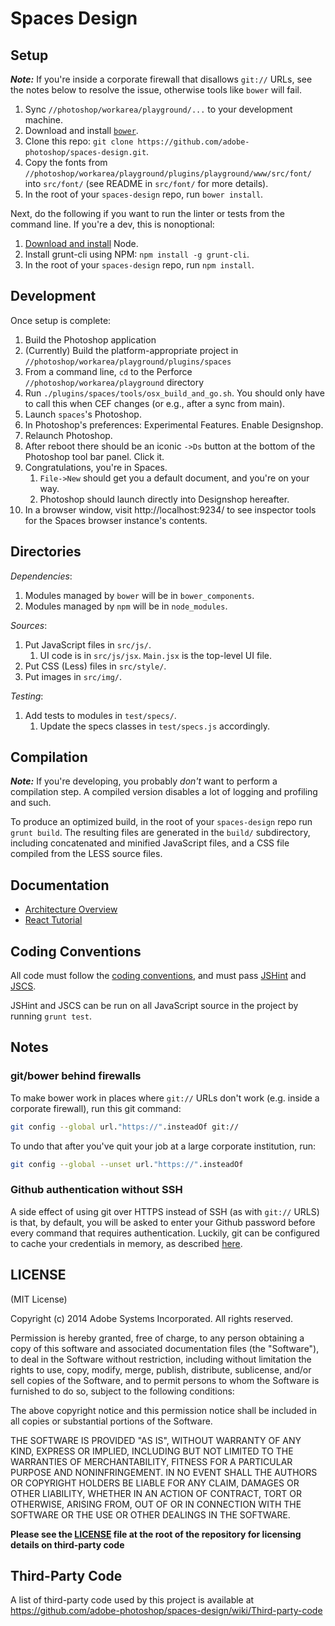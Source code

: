 Spaces Design
=================

Setup
-----

***Note:*** If you're inside a corporate firewall that disallows `git://` URLs, see the notes below to resolve the issue, otherwise tools like `bower` will fail.

1. Sync `//photoshop/workarea/playground/...` to your development machine.
2. Download and install [`bower`](http://bower.io/).
3. Clone this repo: `git clone https://github.com/adobe-photoshop/spaces-design.git`.
4. Copy the fonts from `//photoshop/workarea/playground/plugins/playground/www/src/font/` into `src/font/` (see README in `src/font/` for more details).
5. In the root of your `spaces-design` repo, run `bower install`.

Next, do the following if you want to run the linter or tests from the command line. If you're a dev, this is nonoptional:

1. [Download and install](http://nodejs.org/download/) Node.
2. Install grunt-cli using NPM: `npm install -g grunt-cli`.
3. In the root of your `spaces-design` repo, run `npm install`.

Development
-----------

Once setup is complete:

1. Build the Photoshop application
2. (Currently) Build the platform-appropriate project in `//photoshop/workarea/playground/plugins/spaces`
3. From a command line, `cd` to the Perforce `//photoshop/workarea/playground` directory
4. Run `./plugins/spaces/tools/osx_build_and_go.sh`. You should only have to call this when CEF changes (or e.g., after a sync from main).
5. Launch `spaces`'s Photoshop.
6. In Photoshop's preferences: Experimental Features. Enable Designshop.
7. Relaunch Photoshop.
8. After reboot there should be an iconic `->Ds` button at the bottom of the Photoshop tool bar panel. Click it.
9. Congratulations, you're in Spaces.
    1. `File->New` should get you a default document, and you're on your way.
    2. Photoshop should launch directly into Designshop hereafter.
10. In a browser window, visit http://localhost:9234/ to see inspector tools for the Spaces browser instance's contents.

Directories
-----------

_Dependencies_:

1. Modules managed by `bower` will be in `bower_components`.
2. Modules managed by `npm` will be in `node_modules`. 

_Sources_:

1. Put JavaScript files in `src/js/`.
    1. UI code is in `src/js/jsx`. `Main.jsx` is the top-level UI file.
2. Put CSS (Less) files in `src/style/`.
3. Put images in `src/img/`.

_Testing_:

1. Add tests to modules in `test/specs/`.
    1. Update the specs classes in `test/specs.js` accordingly.

Compilation
-----------

***Note:*** If you're developing, you probably _don't_ want to perform a compilation step. A compiled version disables a lot of logging and profiling and such.

To produce an optimized build, in the root of your `spaces-design` repo run `grunt build`. The resulting files are generated in the `build/` subdirectory, including concatenated and minified JavaScript files, and a CSS file compiled from the LESS source files. 

Documentation
--------------------------

 - [Architecture Overview](https://github.com/adobe-photoshop/spaces-design/wiki/Design-Space-Architecture)
 - [React Tutorial](http://facebook.github.io/react/docs/tutorial.html)

Coding Conventions
------------------

All code must follow the [coding conventions](https://github.com/adobe-photoshop/spaces-design/wiki/Coding-Conventions), and must pass [JSHint](http://www.jshint.com/) and [JSCS](https://github.com/jscs-dev/node-jscs).

JSHint and JSCS can be run on all JavaScript source in the project by running `grunt test`. 

Notes
-----

### git/bower behind firewalls

To make bower work in places where `git://` URLs don't work (e.g. inside a corporate firewall), run this git command:

```bash
git config --global url."https://".insteadOf git://
```

To undo that after you've quit your job at a large corporate institution, run:

```bash
git config --global --unset url."https://".insteadOf
```

### Github authentication without SSH

A side effect of using git over HTTPS instead of SSH (as with `git://` URLS) is that, by default, you will be asked to enter your Github password before every command that requires authentication. Luckily, git can be configured to cache your credentials in memory, as described [here](https://help.github.com/articles/caching-your-github-password-in-git/).

LICENSE
-------

(MIT License)

Copyright (c) 2014 Adobe Systems Incorporated. All rights reserved.
 
Permission is hereby granted, free of charge, to any person obtaining a
copy of this software and associated documentation files (the "Software"), 
to deal in the Software without restriction, including without limitation 
the rights to use, copy, modify, merge, publish, distribute, sublicense, 
and/or sell copies of the Software, and to permit persons to whom the 
Software is furnished to do so, subject to the following conditions:
 
The above copyright notice and this permission notice shall be included in
all copies or substantial portions of the Software.
 
THE SOFTWARE IS PROVIDED "AS IS", WITHOUT WARRANTY OF ANY KIND, EXPRESS OR
IMPLIED, INCLUDING BUT NOT LIMITED TO THE WARRANTIES OF MERCHANTABILITY, 
FITNESS FOR A PARTICULAR PURPOSE AND NONINFRINGEMENT. IN NO EVENT SHALL THE
AUTHORS OR COPYRIGHT HOLDERS BE LIABLE FOR ANY CLAIM, DAMAGES OR OTHER 
LIABILITY, WHETHER IN AN ACTION OF CONTRACT, TORT OR OTHERWISE, ARISING 
FROM, OUT OF OR IN CONNECTION WITH THE SOFTWARE OR THE USE OR OTHER 
DEALINGS IN THE SOFTWARE.

**Please see the [LICENSE](https://github.com/adobe-photoshop/spaces-design/blob/master/LICENSE) file at the root of the repository for licensing details on third-party code**

Third-Party Code
----------------

A list of third-party code used by this project is available at https://github.com/adobe-photoshop/spaces-design/wiki/Third-party-code
